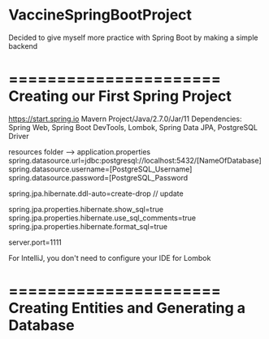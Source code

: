 # VaccineSpringBootProject
Decided to give myself more practice with Spring Boot by making a simple backend

======================
Creating our First Spring Project
======================
https://start.spring.io
Mavern Project/Java/2.7.0/Jar/11
Dependencies: Spring Web, Spring Boot DevTools, Lombok, Spring Data JPA, PostgreSQL Driver

resources folder --> application.properties
spring.datasource.url=jdbc:postgresql://localhost:5432/[NameOfDatabase]
spring.datasource.username=[PostgreSQL_Username]
spring.datasource.password=[PostgreSQL_Password

spring.jpa.hibernate.ddl-auto=create-drop // update

spring.jpa.properties.hibernate.show_sql=true
spring.jpa.properties.hibernate.use_sql_comments=true
spring.jpa.properties.hibernate.format_sql=true

server.port=1111

For IntelliJ, you don't need to configure your IDE for Lombok


======================
Creating Entities and Generating a Database
======================
